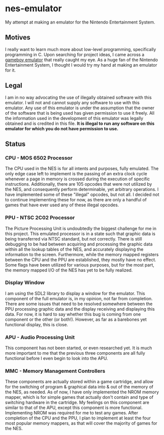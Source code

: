 # nes-emulator
My attempt at making an emulator for the Nintendo Entertainment System.

## Motives
I really want to learn much more about low-level programming, specifically programming in C. Upon searching for project ideas, I came across a [gameboy emulator](https://cturt.github.io/cinoop.html) that really caught my eye. As a huge fan of the Nintendo Entertainment System, I thought I would try my hand at making an emulator for it.

## Legal
I am in no way advocating the use of illegally obtained software with this emulator. I will not and cannot supply any software to use with this emulator. Any use of this emulator is under the assumption that the owner of the software that is being used has given permission to use it freely. All the information used in the development of this emulator was legally obtained and is credited in this file. **It is illegal to run any software on this emulator for which you do not have permission to use.**

## Status

### CPU - MOS 6502 Processor
The CPU used in the NES is for all intents and purposes, fully emulated. The only edge case left to implement is the passing of an extra clock cycle whenever a page in memory is crossed during the execution of specific instructions. Additionally, there are 105 opcodes that were not utilized by the NES, and consequently perform determinable, yet arbitrary operations. I have implemented some of these "illegal" opcodes, but not all. I decided not to continue implementing these for now, as there are only a handful of games that have ever used any of these illegal opcodes.

### PPU - NTSC 2C02 Processor
The Picture Processing Unit is undoubtedly the biggest challenge for me in this project. This emulated processor is in a state such that graphic data is being transferred via NTSC standard, but not correctly. There is still debugging to be had between acquiring and processing the graphic data within all the lookup tables of the NES, and accurately displaying the information to the screen. Furthermore, while the memory mapped registers between the CPU and the PPU are established, they mostly have no effect. Some flags have been utilized for various purposes, but for the most part, the memory mapped I/O of the NES has yet to be fully realized.

### Display Window
I am using the SDL2 library to display a window for the emulator. This component of the full emulator is, in my opinion, not far from completion. There are some issues that need to be resolved somewhere between the PPU processing graphic data and the display receiving and displaying this data. For now, it is hard to say whether this bug is coming from one component or the other (or both!). However, as far as a barebones yet functional display, this is close.

### APU - Audio Processing Unit
This component has not been started, or even researched yet. It is much more important to me that the previous three components are all fully functional before I even begin to look into the APU.

### MMC - Memory Management Controllers
These components are actually stored within a game cartridge, and allow for the switching of program & graphical data into & out of the memory of the NES, as needed. As of now, I have only implemented the NROM memory mapper, which is for simple games that actually don't contain and type of switching hardware in the cartridge. My feelings on this component are similar to that of the APU, except this component is more functional. Implementing NROM was required for me to test any games. After completion of the CPU and the PPU, I plan to implement at least the four most popular memory mappers, as that will cover the majority of games for the NES.

